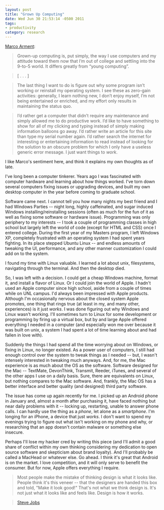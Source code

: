 ```yaml
---
layout: post
title: "Grown Up Computing"
date: Wed Jun 30 21:53:14 -0500 2011
tags:
- productivity
category: research
---
```


[Marco Arment](http://articles.marco.org/145):

> Grown-up computing is, put simply, the way I use computers and my attitude toward them now that I’m out of college and settling into the 9-to-5 world. It differs greatly from “young computing”.

> [ . . . ]

> The last thing I want to do is figure out why some program isn’t working or reinstall my operating system. I see these as zero-gain activities: generally, I learn nothing new, I don’t enjoy myself, I’m not being entertained or enriched, and my effort only results in maintaining the status quo.

> I’d rather get a computer that didn’t require any maintenance and simply allowed me to do productive work. I’d like to have something to show for all of my clicking and typing instead of simply making information balloons go away. I’d rather write an article for this site than type my serial number again. I’d rather search the internet for interesting or entertaining information to read instead of looking for the solution to an obscure problem for which I only have a useless generic error message. I just want things to *work*.

I like Marco's sentiment here, and think it explains my own thoughts as of late.

I've long been a computer tinkerer. Years ago I was fascinated with computer hardware and learning about how things worked. I've torn down several computers fixing issues or upgrading devices, and built my own desktop computer in the year before coming to graduate school.

Software came next. I cannot tell you how many nights my best friend and I had Windows Parties -- night long, highly caffeinated, and sugar induced Windows installing/reinstalling sessions (often as much for the fun of it as well as fixing some software or hardware issue). Programming was only periphery to my interests -- I took a couple of programming classes in high school but largely left the world of code (except for HTML and CSS) once I entered college. During the first year of my Masters program, I left Windows XP, completely frustrated with an operating system I had spent years fighting. In its place stepped Ubuntu Linux -- and endless amounts of tweaking the UI, performance, and any other manner customization I could add on to the system. 

I found my time with Linux valuable. I learned a lot about unix, filesystems, navigating through the terminal. And then the desktop died.

So, I was left with a decision. I could get a cheap Windows machine, format it, and install a flavor of Linux. Or I could join the world of Apple. I hadn't used an Apple computer since high school, aside from a couple of times while on UNL campus. I'd always been impressed with Apple products. Although I'm occasionally nervous about the closed system Apple promotes, one thing that rings true (at least in my, and many other, experiences) is it just *works*. I was done figuring out why Windows and Linux wasn't working. I'll sometimes turn to Linux for some development or programming by firing up a virtual box, but by and large Apple offered everything I needed in a computer (and especially won me over because it was built on unix, a system I had spent a lot of time learning about and had fallen in love with).

Suddenly the things I had spend all the time worrying about on Windows, or fixing in Linux, no longer existed. As a power user of computers, I still had enough control over the system to tweak things as I needed -- but, I wasn't intensely interested in tweaking much anyways. And, for me, the Mac experience is as much about the OS as the software. Software designed for the Mac -- TextMate, DevonThink, Transmit, Reeder, iTunes, and several of the other apps I use on a daily basis. Sure, there are equivalents on Linux, but nothing compares to the Mac software. And, frankly, the Mac OS has a better interface and better quality (and designed) third party software.

The issue has come up again recently for me. I picked up an Android phone in January and, almost a month after purchasing it, have faced nothing but near daily problems with it -- locking up, restarting, unable to answer phone calls. I can hardly use the thing as a *phone*, let alone as a *smartphone*. I'm longing for an iPhone, a device that just *works*. I don't want to spend my evenings trying to figure out what isn't working on my phone and why, or researching that an app doesn't contain malware or something else insecure. 

Perhaps I'll lose my hacker cred by writing this piece (and I'll admit a good share of conflict within my own thinking considering my dedication to open source software and skepticism about brand loyalty). And I'll probably be called a MacHead or whatever else. Go ahead. I think it's great that Android is on the market. I love competition, and it will only serve to benefit the consumer. But for now, Apple offers everything I require.

> Most people make the mistake of thinking design is what it looks like. People think it's this veneer -- that the designers are handed this box and told, "Make it look good!" That's not what we think design is. It's not just what it looks like and feels like. Design is how it works.
 
> [Steve Jobs](http://www.nytimes.com/2003/11/30/magazine/30IPOD.html)
